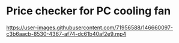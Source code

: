 # Price checker for PC cooling fan



https://user-images.githubusercontent.com/71956588/146660097-c3b6aacb-8530-4367-af74-dc61b40af2e9.mp4

